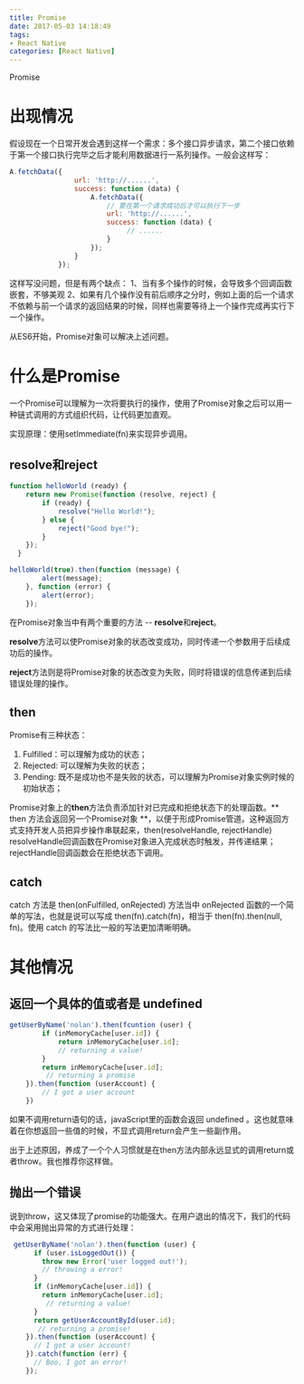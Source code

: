 ```yaml
---
title: Promise
date: 2017-05-03 14:18:49
tags:
- React Native
categories: [React Native]
---
```

Promise

<!-- more -->

# 出现情况

假设现在一个日常开发会遇到这样一个需求：多个接口异步请求，第二个接口依赖于第一个接口执行完毕之后才能利用数据进行一系列操作。一般会这样写：

```JavaScript
A.fetchData({
                url: 'http://......',
                success: function (data) {
                    A.fetchData({
                        // 要在第一个请求成功后才可以执行下一步
                        url: 'http://......',
                        success: function (data) {
                             // ......
                        }
                    });
                }
            });
```

这样写没问题，但是有两个缺点：
1、当有多个操作的时候，会导致多个回调函数嵌套，不够美观
2、如果有几个操作没有前后顺序之分时，例如上面的后一个请求不依赖与前一个请求的返回结果的时候，同样也需要等待上一个操作完成再实行下一个操作。

从ES6开始，Promise对象可以解决上述问题。

# 什么是Promise

一个Promise可以理解为一次将要执行的操作，使用了Promise对象之后可以用一种链式调用的方式组织代码，让代码更加直观。

实现原理：使用setImmediate(fn)来实现异步调用。

## resolve和reject

```JavaScript
function helloWorld (ready) {
    return new Promise(function (resolve, reject) {
        if (ready) {
            resolve("Hello World!");
        } else {
            reject("Good bye!");
        }
    });
  }

helloWorld(true).then(function (message) {
        alert(message);
	}, function (error) {
        alert(error);
    });
```

在Promise对象当中有两个重要的方法 -- **resolve**和**reject**。

**resolve**方法可以使Promise对象的状态改变成功，同时传递一个参数用于后续成功后的操作。

**reject**方法则是将Promise对象的状态改变为失败，同时将错误的信息传递到后续错误处理的操作。

## then

Promise有三种状态：
1. Fulfilled：可以理解为成功的状态；
2. Rejected: 可以理解为失败的状态；
3. Pending: 既不是成功也不是失败的状态，可以理解为Promise对象实例时候的初始状态；

Promise对象上的**then**方法负责添加针对已完成和拒绝状态下的处理函数。** then 方法会返回另一个Promise对象 **，以便于形成Promise管道。这种返回方式支持开发人员把异步操作串联起来，then(resolveHandle, rejectHandle)
resolveHandle回调函数在Promise对象进入完成状态时触发，并传递结果；
rejectHandle回调函数会在拒绝状态下调用。

## catch

catch 方法是 then(onFulfilled, onRejected) 方法当中 onRejected 函数的一个简单的写法，也就是说可以写成 then(fn).catch(fn)，相当于 then(fn).then(null, fn)。使用 catch 的写法比一般的写法更加清晰明确。

# 其他情况

## 返回一个具体的值或者是 undefined

```JavaScript
getUserByName('nolan').then(fcuntion (user) {
        if (inMemoryCache[user.id]) {
            return inMemoryCache[user.id];  
            // returning a value!
        }
        return inMemoryCache[user.id];
         // returning a promise
    }).then(function (userAccount) {
        // I got a user account
    })
```

如果不调用return语句的话，javaScript里的函数会返回 undefined 。这也就意味着在你想返回一些值的时候，不显式调用return会产生一些副作用。

出于上述原因，养成了一个个人习惯就是在then方法内部永远显式的调用return或者throw。我也推荐你这样做。

## 抛出一个错误

说到throw，这又体现了promise的功能强大。在用户退出的情况下，我们的代码中会采用抛出异常的方式进行处理：
```JavaScript
 getUserByName('nolan').then(function (user) {
      if (user.isLoggedOut()) {
        throw new Error('user logged out!'); 
        // throwing a error!
      }
      if (inMemoryCache[user.id]) {
        return inMemoryCache[user.id];      
         // returning a value!
      }
      return getUserAccountById(user.id);   
       // returning a promise!
    }).then(function (userAccount) {
      // I got a user account!
    }).catch(function (err) {
      // Boo, I got an error!
    });
```






